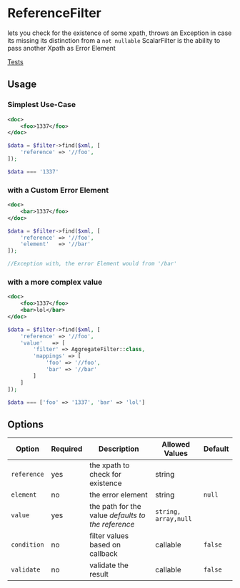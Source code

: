 # ReferenceFilter

lets you check for the existence of some xpath, throws an Exception in case its missing
its distinction from a `not nullable` ScalarFilter is the ability to pass another Xpath as Error Element

[Tests](./../../tests/spec/Filter/ReferenceFilterSpec.php)

## Usage

### Simplest Use-Case

```xml
<doc>
    <foo>1337</foo>
</doc>
```

```php
$data = $filter->find($xml, [
    'reference' => '//foo',
]);

$data === '1337'
```

### with a Custom Error Element

```xml
<doc>
    <bar>1337</foo>
</doc>
```

```php
$data = $filter->find($xml, [
    'reference' => '//foo',
    'element'   => '//bar'
]);

//Exception with, the error Element would from '/bar'
```

### with a more complex value

```xml
<doc>
    <foo>1337</foo>
    <bar>lol</bar>
</doc>
```

```php
$data = $filter->find($xml, [
    'reference' => '//foo',
    'value'   => [
        'filter' => AggregateFilter::class,
        'mappings' => [
            'foo' => '//foo',
            'bar' => '//bar'
        ]
    ]    
]);

$data === ['foo' => '1337', 'bar' => 'lol']
```


## Options

| Option | Required | Description | Allowed Values | Default |
|--------|----------|-------------|----------------|---------|
| `reference` | yes | the xpath to check for existence | string | |
| `element` | no | the error element | string | `null` |
| `value` | yes | the path for the value *defaults to the reference* | `string, array,null` | |
| `condition` | no | filter values based on callback | callable | `false` |
| `validate` | no | validate the result | callable | `false` |
